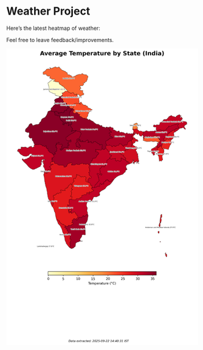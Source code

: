 # Weather Project

Here’s the latest heatmap of weather:

Feel free to leave feedback/improvements.

![India Heatmap](docs/assets/india_heatmap.png?v=D11289)
